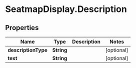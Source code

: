 # SeatmapDisplay.Description

## Properties

Name | Type | Description | Notes
------------ | ------------- | ------------- | -------------
**descriptionType** | **String** |  | [optional] 
**text** | **String** |  | [optional] 


